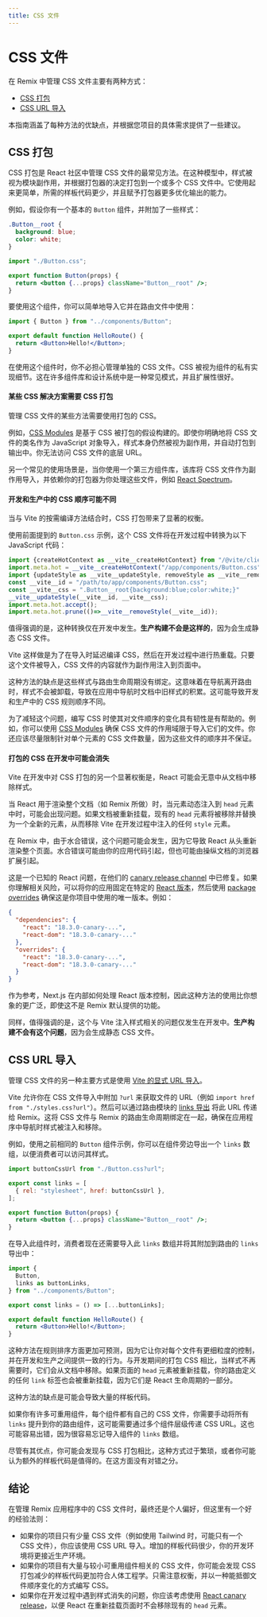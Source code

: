 ```yaml
---
title: CSS 文件
---
```


# CSS 文件

在 Remix 中管理 CSS 文件主要有两种方式：

- [CSS 打包][css-bundling]
- [CSS URL 导入][css-url-imports]

本指南涵盖了每种方法的优缺点，并根据您项目的具体需求提供了一些建议。

## CSS 打包

CSS 打包是 React 社区中管理 CSS 文件的最常见方法。在这种模型中，样式被视为模块副作用，并根据打包器的决定打包到一个或多个 CSS 文件中。它使用起来更简单，所需的样板代码更少，并且赋予打包器更多优化输出的能力。

例如，假设你有一个基本的 `Button` 组件，并附加了一些样式：

```css filename=components/Button.css
.Button__root {
  background: blue;
  color: white;
}
```

```jsx filename=components/Button.jsx
import "./Button.css";

export function Button(props) {
  return <button {...props} className="Button__root" />;
}
```

要使用这个组件，你可以简单地导入它并在路由文件中使用：

```jsx filename=routes/hello.jsx
import { Button } from "../components/Button";

export default function HelloRoute() {
  return <Button>Hello!</Button>;
}
```

在使用这个组件时，你不必担心管理单独的 CSS 文件。CSS 被视为组件的私有实现细节。这在许多组件库和设计系统中是一种常见模式，并且扩展性很好。

#### 某些 CSS 解决方案需要 CSS 打包

管理 CSS 文件的某些方法需要使用打包的 CSS。

例如，[CSS Modules][css-modules] 是基于 CSS 被打包的假设构建的。即使你明确地将 CSS 文件的类名作为 JavaScript 对象导入，样式本身仍然被视为副作用，并自动打包到输出中。你无法访问 CSS 文件的底层 URL。

另一个常见的使用场景是，当你使用一个第三方组件库，该库将 CSS 文件作为副作用导入，并依赖你的打包器为你处理这些文件，例如 [React Spectrum][react-spectrum]。

#### 开发和生产中的 CSS 顺序可能不同

当与 Vite 的按需编译方法结合时，CSS 打包带来了显著的权衡。

使用前面提到的 `Button.css` 示例，这个 CSS 文件将在开发过程中转换为以下 JavaScript 代码：

<!-- prettier-ignore-start -->

<!-- eslint-skip -->

```js
import {createHotContext as __vite__createHotContext} from "/@vite/client";
import.meta.hot = __vite__createHotContext("/app/components/Button.css");
import {updateStyle as __vite__updateStyle, removeStyle as __vite__removeStyle} from "/@vite/client";
const __vite__id = "/path/to/app/components/Button.css";
const __vite__css = ".Button__root{background:blue;color:white;}"
__vite__updateStyle(__vite__id, __vite__css);
import.meta.hot.accept();
import.meta.hot.prune(()=>__vite__removeStyle(__vite__id));
```

<!-- prettier-ignore-end -->

值得强调的是，这种转换仅在开发中发生。**生产构建不会是这样的**，因为会生成静态 CSS 文件。

Vite 这样做是为了在导入时延迟编译 CSS，然后在开发过程中进行热重载。只要这个文件被导入，CSS 文件的内容就作为副作用注入到页面中。

这种方法的缺点是这些样式与路由生命周期没有绑定。这意味着在导航离开路由时，样式不会被卸载，导致在应用中导航时文档中旧样式的积累。这可能导致开发和生产中的 CSS 规则顺序不同。

为了减轻这个问题，编写 CSS 时使其对文件顺序的变化具有韧性是有帮助的。例如，你可以使用 [CSS Modules][css-modules] 确保 CSS 文件的作用域限于导入它们的文件。你还应该尽量限制针对单个元素的 CSS 文件数量，因为这些文件的顺序并不保证。

#### 打包的 CSS 在开发中可能会消失

Vite 在开发中对 CSS 打包的另一个显著权衡是，React 可能会无意中从文档中移除样式。

当 React 用于渲染整个文档（如 Remix 所做）时，当元素动态注入到 `head` 元素中时，可能会出现问题。如果文档被重新挂载，现有的 `head` 元素将被移除并替换为一个全新的元素，从而移除 Vite 在开发过程中注入的任何 `style` 元素。

在 Remix 中，由于水合错误，这个问题可能会发生，因为它导致 React 从头重新渲染整个页面。水合错误可能由你的应用代码引起，但也可能由操纵文档的浏览器扩展引起。

这是一个已知的 React 问题，在他们的 [canary release channel][react-canaries] 中已修复。如果你理解相关风险，可以将你的应用固定在特定的 [React 版本][react-versions]，然后使用 [package overrides][package-overrides] 确保这是你项目中使用的唯一版本。例如：

```json filename=package.json
{
  "dependencies": {
    "react": "18.3.0-canary-...",
    "react-dom": "18.3.0-canary-..."
  },
  "overrides": {
    "react": "18.3.0-canary-...",
    "react-dom": "18.3.0-canary-..."
  }
}
```

<docs-info>作为参考，Next.js 在内部如何处理 React 版本控制，因此这种方法的使用比你想象的更广泛，即使这不是 Remix 默认提供的功能。</docs-info>

同样，值得强调的是，这个与 Vite 注入样式相关的问题仅发生在开发中。**生产构建不会有这个问题**，因为会生成静态 CSS 文件。

## CSS URL 导入

管理 CSS 文件的另一种主要方式是使用 [Vite 的显式 URL 导入][vite-url-imports]。

Vite 允许你在 CSS 文件导入中附加 `?url` 来获取文件的 URL（例如 `import href from "./styles.css?url"`）。然后可以通过路由模块的 [links 导出][links-export] 将此 URL 传递给 Remix。这将 CSS 文件与 Remix 的路由生命周期绑定在一起，确保在应用程序中导航时样式被注入和移除。

例如，使用之前相同的 `Button` 组件示例，你可以在组件旁边导出一个 `links` 数组，以便消费者可以访问其样式。

```jsx filename=components/Button.jsx lines=[1,3-5]
import buttonCssUrl from "./Button.css?url";

export const links = [
  { rel: "stylesheet", href: buttonCssUrl },
];

export function Button(props) {
  return <button {...props} className="Button__root" />;
}
```

在导入此组件时，消费者现在还需要导入此 `links` 数组并将其附加到路由的 `links` 导出中：

```jsx filename=routes/hello.jsx lines=[3,6]
import {
  Button,
  links as buttonLinks,
} from "../components/Button";

export const links = () => [...buttonLinks];

export default function HelloRoute() {
  return <Button>Hello!</Button>;
}
```

这种方法在规则排序方面更加可预测，因为它让你对每个文件有更细粒度的控制，并在开发和生产之间提供一致的行为。与开发期间的打包 CSS 相比，当样式不再需要时，它们会从文档中移除。如果页面的 `head` 元素被重新挂载，你的路由定义的任何 `link` 标签也会被重新挂载，因为它们是 React 生命周期的一部分。

这种方法的缺点是可能会导致大量的样板代码。

如果你有许多可重用组件，每个组件都有自己的 CSS 文件，你需要手动将所有 `links` 提升到你的路由组件，这可能需要通过多个组件层级传递 CSS URL。这也可能容易出错，因为很容易忘记导入组件的 `links` 数组。

尽管有其优点，你可能会发现与 CSS 打包相比，这种方式过于繁琐，或者你可能认为额外的样板代码是值得的。在这方面没有对错之分。

## 结论

在管理 Remix 应用程序中的 CSS 文件时，最终还是个人偏好，但这里有一个好的经验法则：

- 如果你的项目只有少量 CSS 文件（例如使用 Tailwind 时，可能只有一个 CSS 文件），你应该使用 CSS URL 导入。增加的样板代码很少，你的开发环境将更接近生产环境。
- 如果你的项目有大量与较小可重用组件相关的 CSS 文件，你可能会发现 CSS 打包减少的样板代码更加符合人体工程学。只需注意权衡，并以一种能抵御文件顺序变化的方式编写 CSS。
- 如果你在开发过程中遇到样式消失的问题，你应该考虑使用 [React canary release][react-canaries]，以便 React 在重新挂载页面时不会移除现有的 `head` 元素。

[css-modules]: https://vitejs.dev/guide/features#css-modules  
[react-spectrum]: https://react-spectrum.adobe.com  
[react-canaries]: https://react.dev/blog/2023/05/03/react-canaries  
[react-versions]: https://www.npmjs.com/package/react?activeTab=versions  
[package-overrides]: https://docs.npmjs.com/cli/v10/configuring-npm/package-json#overrides  
[vite-url-imports]: https://vitejs.dev/guide/assets#explicit-url-imports  
[links-export]: ../route/links  
[css-bundling]: #css-bundling  
[css-url-imports]: #css-url-imports